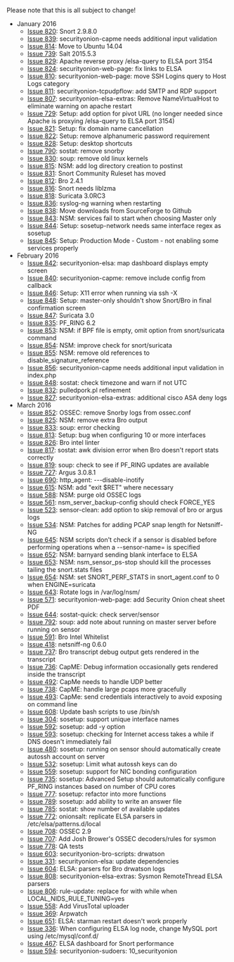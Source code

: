 Please note that this is all subject to change!

* January 2016
  * [Issue 820](../issues/820): Snort 2.9.8.0
  * [Issue 839](../issues/839): securityonion-capme needs additional input validation
  * [Issue 814](../issues/814): Move to Ubuntu 14.04
  * [Issue 739](../issues/739): Salt 2015.5.3
  * [Issue 829](../issues/829): Apache reverse proxy /elsa-query to ELSA port 3154
  * [Issue 824](../issues/824): securityonion-web-page: fix links to ELSA
  * [Issue 810](../issues/810): securityonion-web-page: move SSH Logins query to Host Logs category
  * [Issue 811](../issues/811): securityonion-tcpudpflow: add SMTP and RDP support
  * [Issue 807](../issues/807): securityonion-elsa-extras: Remove NameVirtualHost to eliminate warning on apache restart
  * [Issue 729](../issues/729): Setup: add option for pivot URL (no longer needed since Apache is proxying /elsa-query to ELSA port 3154)
  * [Issue 821](../issues/821): Setup: fix domain name cancellation
  * [Issue 822](../issues/822): Setup: remove alphanumeric password requirement
  * [Issue 828](../issues/828): Setup: desktop shortcuts
  * [Issue 790](../issues/790): sostat: remove snorby
  * [Issue 830](../issues/830): soup: remove old linux kernels
  * [Issue 815](../issues/815): NSM: add log directory creation to postinst
  * [Issue 831](../issues/831): Snort Community Ruleset has moved
  * [Issue 812](../issues/812): Bro 2.4.1
  * [Issue 816](../issues/816): Snort needs liblzma
  * [Issue 818](../issues/818): Suricata 3.0RC3
  * [Issue 836](../issues/836): syslog-ng warning when restarting
  * [Issue 838](../issues/838): Move downloads from SourceForge to Github
  * [Issue 843](../issues/843): NSM: services fail to start when choosing Master only
  * [Issue 844](../issues/844): Setup: sosetup-network needs same interface regex as sosetup
  * [Issue 845](../issues/845): Setup: Production Mode - Custom - not enabling some services properly
* February 2016
  * [Issue 842](../issues/842): securityonion-elsa: map dashboard displays empty screen
  * [Issue 840](../issues/840): securityonion-capme: remove include config from callback
  * [Issue 846](../issues/846): Setup: X11 error when running via ssh -X
  * [Issue 848](../issues/848): Setup: master-only shouldn't show Snort/Bro in final confirmation screen
  * [Issue 847](../issues/847): Suricata 3.0
  * [Issue 835](../issues/835): PF_RING 6.2
  * [Issue 853](../issues/853): NSM: if BPF file is empty, omit option from snort/suricata command
  * [Issue 854](../issues/854): NSM: improve check for snort/suricata
  * [Issue 855](../issues/855): NSM: remove old references to disable_signature_reference
  * [Issue 856](../issues/856): securityonion-capme needs additional input validation in index.php
  * [Issue 848](../issues/848): sostat: check timezone and warn if not UTC
  * [Issue 832](../issues/832): pulledpork.pl refinement
  * [Issue 827](../issues/827): securityonion-elsa-extras: additional cisco ASA deny logs
* March 2016
  * [Issue 852](../issues/852): OSSEC: remove Snorby logs from ossec.conf
  * [Issue 825](../issues/825): NSM: remove extra Bro output
  * [Issue 833](../issues/833): soup: error checking
  * [Issue 813](../issues/813): Setup: bug when configuring 10 or more interfaces
  * [Issue 826](../issues/826): Bro intel linter
  * [Issue 817](../issues/817): sostat: awk division error when Bro doesn't report stats correctly
  * [Issue 819](../issues/819): soup: check to see if PF_RING updates are available
  * [Issue 727](../issues/727): Argus 3.0.8.1
  * [Issue 690](../issues/690): http\_agent: ---disable-inotify
  * [Issue 615](../issues/615): NSM: add "exit $RET" where necessary
  * [Issue 588](../issues/588): NSM: purge old OSSEC logs
  * [Issue 561](../issues/561): nsm\_server\_backup-config should check FORCE\_YES
  * [Issue 523](../issues/523): sensor-clean: add option to skip removal of bro or argus logs
  * [Issue 534](../issues/534): NSM: Patches for adding PCAP snap length for Netsniff-NG
  * [Issue 645](../issues/645): NSM scripts don't check if a sensor is disabled before performing operations when a --sensor-name= is specified
  * [Issue 652](../issues/652): NSM: barnyard sending blank interface to ELSA
  * [Issue 653](../issues/653): NSM: nsm\_sensor\_ps-stop should kill the processes tailing the snort.stats files
  * [Issue 654](../issues/654): NSM: set SNORT\_PERF\_STATS in snort\_agent.conf to 0 when ENGINE=suricata
  * [Issue 643](../issues/643): Rotate logs in /var/log/nsm/
  * [Issue 571](../issues/571): securityonion-web-page: add Security Onion cheat sheet PDF
  * [Issue 644](../issues/644): sostat-quick: check server/sensor
  * [Issue 792](../issues/792): soup: add note about running on master server before running on sensor
  * [Issue 591](../issues/591): Bro Intel Whitelist
  * [Issue 418](../issues/418): netsniff-ng 0.6.0
  * [Issue 737](../issues/737): Bro transcript debug output gets rendered in the transcript
  * [Issue 736](../issues/736): CapME: Debug information occasionally gets rendered inside the transcript
  * [Issue 492](../issues/492): CapMe needs to handle UDP better
  * [Issue 738](../issues/738): CapME: handle large pcaps more gracefully
  * [Issue 493](../issues/493): CapMe: send credentials interactively to avoid exposing on command line
  * [Issue 608](../issues/608): Update bash scripts to use /bin/sh
  * [Issue 304](../issues/304): sosetup: support unique interface names
  * [Issue 592](../issues/592): sosetup: add -y option
  * [Issue 593](../issues/593): sosetup: checking for Internet access takes a while if DNS doesn't immediately fail
  * [Issue 480](../issues/480): sosetup: running on sensor should automatically create autossh account on server
  * [Issue 532](../issues/532): sosetup: Limit what autossh keys can do
  * [Issue 559](../issues/559): sosetup: support for NIC bonding configuration
  * [Issue 735](../issues/735): sosetup: Advanced Setup should automatically configure PF_RING instances based on number of CPU cores
  * [Issue 777](../issues/777): sosetup: refactor into more functions
  * [Issue 789](../issues/789): sosetup: add ability to write an answer file
  * [Issue 785](../issues/785): sostat: show number of available updates
  * [Issue 772](../issues/772): onionsalt: replicate ELSA parsers in /etc/elsa/patterns.d/local
  * [Issue 708](../issues/708): OSSEC 2.9
  * [Issue 707](../issues/707): Add Josh Brower's OSSEC decoders/rules for sysmon
  * [Issue 778](../issues/778): QA tests
  * [Issue 603](../issues/603): securityonion-bro-scripts: drwatson
  * [Issue 331](../issues/331): securityonion-elsa: update dependencies
  * [Issue 604](../issues/604): ELSA: parsers for Bro drwatson logs
  * [Issue 808](../issues/808): securityonion-elsa-extras: Sysmon RemoteThread ELSA parsers
  * [Issue 806](../issues/806): rule-update: replace for with while when LOCAL_NIDS_RULE_TUNING=yes
  * [Issue 558](../issues/558): Add VirusTotal uploader
  * [Issue 369](../issues/369): Arpwatch
  * [Issue 651](../issues/651): ELSA: starman restart doesn't work properly
  * [Issue 336](../issues/336): When configuring ELSA log node, change MySQL port using /etc/mysql/conf.d/
  * [Issue 467](../issues/467): ELSA dashboard for Snort performance
  * [Issue 594](../issues/594): securityonion-sudoers: 10\_securityonion